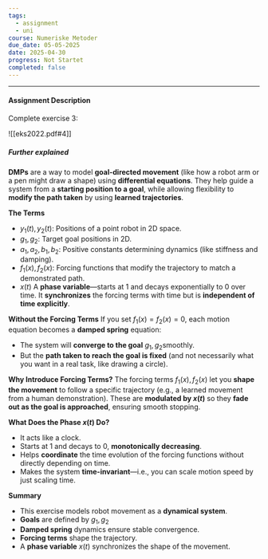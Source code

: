 ```yaml
---
tags:
  - assignment
  - uni
course: Numeriske Metoder
due_date: 05-05-2025
date: 2025-04-30
progress: Not Startet
completed: false
---
```

--- 
#### Assignment Description

Complete exercise 3:

![[eks2022.pdf#4]]

##### Further explained
**DMPs** are a way to model **goal-directed movement** (like how a robot arm or a pen might draw a shape) using **differential equations**. They help guide a system from a **starting position to a goal**, while allowing flexibility to **modify the path taken** by using **learned trajectories**.

**The Terms**
- $y_{1}(t),y_{2}(t)$: Positions of a point robot in 2D space.
- $g_{1}, g_{2}$: Target goal positions in 2D.
- $a_{1}, a_{2}, b_{1}, b_{2}$: Positive constants determining dynamics (like stiffness and damping).
-  $f_{1}(x),f_{2}(x)$: Forcing functions that modify the trajectory to match a demonstrated path.
- $x(t)$ A **phase variable**—starts at 1 and decays exponentially to 0 over time. It **synchronizes** the forcing terms with time but is **independent of time explicitly**.

**Without the Forcing Terms**
If you set $f_{1}(x)=f_{2}(x)=0$, each motion equation becomes a **damped spring** equation:
- The system will **converge to the goal** $g_{1},g_{2}$​ smoothly.
- But the **path taken to reach the goal is fixed** (and not necessarily what you want in a real task, like drawing a circle).

**Why Introduce Forcing Terms?**
The forcing terms $f_{1}(x),f_{2}(x)$ let you **shape the movement** to follow a specific trajectory (e.g., a learned movement from a human demonstration). These are **modulated by $x(t)$** so they **fade out as the goal is approached**, ensuring smooth stopping.

**What Does the Phase $x(t)$ Do?**
- It acts like a clock.
- Starts at 1 and decays to 0, **monotonically decreasing**.
- Helps **coordinate** the time evolution of the forcing functions without directly depending on time.
- Makes the system **time-invariant**—i.e., you can scale motion speed by just scaling time.

**Summary**
- This exercise models robot movement as a **dynamical system**.
- **Goals** are defined by $g_{1},g_{2}$
- **Damped spring** dynamics ensure stable convergence.
- **Forcing terms** shape the trajectory.
- A **phase variable** $x(t)$ synchronizes the shape of the movement.
